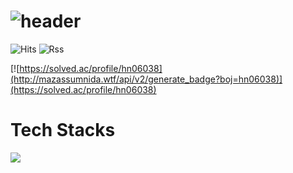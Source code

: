 # ![header](https://capsule-render.vercel.app/api?type=wave&color=auto&height=300&section=header&text=jjaegii&fontSize=90)
![Hits](https://hits.seeyoufarm.com/api/count/incr/badge.svg?url=https%3A%2F%2Fgithub.com%2Fjjaegii&count_bg=%2379C83D&title_bg=%23555555&icon=&icon_color=%23E7E7E7&title=hits&edge_flat=false)
![Rss](https://img.shields.io/badge/rss-F88900?style=for-the-badge&logo=rss&logoColor=white)

[![https://solved.ac/profile/hn06038](http://mazassumnida.wtf/api/v2/generate_badge?boj=hn06038)](https://solved.ac/profile/hn06038)

# Tech Stacks
<img src="https://img.shields.io/badge/C-E34F26?style=for-the-badge&logo=#A8B9CC&logoColor=white">
